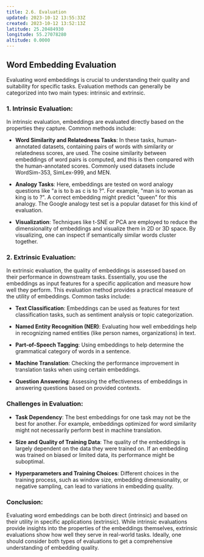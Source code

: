 ```yaml
---
title: 2.6. Evaluation
updated: 2023-10-12 13:55:33Z
created: 2023-10-12 13:52:13Z
latitude: 25.20484930
longitude: 55.27078280
altitude: 0.0000
---
```


## Word Embedding Evaluation

Evaluating word embeddings is crucial to understanding their quality and suitability for specific tasks. Evaluation methods can generally be categorized into two main types: intrinsic and extrinsic.

### 1. **Intrinsic Evaluation**:
In intrinsic evaluation, embeddings are evaluated directly based on the properties they capture. Common methods include:

- **Word Similarity and Relatedness Tasks**: In these tasks, human-annotated datasets, containing pairs of words with similarity or relatedness scores, are used. The cosine similarity between embeddings of word pairs is computed, and this is then compared with the human-annotated scores. Commonly used datasets include WordSim-353, SimLex-999, and MEN.

- **Analogy Tasks**: Here, embeddings are tested on word analogy questions like "a is to b as c is to ?". For example, "man is to woman as king is to ?". A correct embedding might predict "queen" for this analogy. The Google analogy test set is a popular dataset for this kind of evaluation.

- **Visualization**: Techniques like t-SNE or PCA are employed to reduce the dimensionality of embeddings and visualize them in 2D or 3D space. By visualizing, one can inspect if semantically similar words cluster together.

### 2. **Extrinsic Evaluation**:
In extrinsic evaluation, the quality of embeddings is assessed based on their performance in downstream tasks. Essentially, you use the embeddings as input features for a specific application and measure how well they perform. This evaluation method provides a practical measure of the utility of embeddings. Common tasks include:

- **Text Classification**: Embeddings can be used as features for text classification tasks, such as sentiment analysis or topic categorization.

- **Named Entity Recognition (NER)**: Evaluating how well embeddings help in recognizing named entities (like person names, organizations) in text.

- **Part-of-Speech Tagging**: Using embeddings to help determine the grammatical category of words in a sentence.

- **Machine Translation**: Checking the performance improvement in translation tasks when using certain embeddings.

- **Question Answering**: Assessing the effectiveness of embeddings in answering questions based on provided contexts.

### Challenges in Evaluation:

- **Task Dependency**: The best embeddings for one task may not be the best for another. For example, embeddings optimized for word similarity might not necessarily perform best in machine translation.

- **Size and Quality of Training Data**: The quality of the embeddings is largely dependent on the data they were trained on. If an embedding was trained on biased or limited data, its performance might be suboptimal.

- **Hyperparameters and Training Choices**: Different choices in the training process, such as window size, embedding dimensionality, or negative sampling, can lead to variations in embedding quality.

### Conclusion:

Evaluating word embeddings can be both direct (intrinsic) and based on their utility in specific applications (extrinsic). While intrinsic evaluations provide insights into the properties of the embeddings themselves, extrinsic evaluations show how well they serve in real-world tasks. Ideally, one should consider both types of evaluations to get a comprehensive understanding of embedding quality.